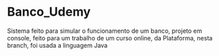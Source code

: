 # Banco_Udemy
Sistema feito para simular o funcionamento de um banco, projeto em console, feito para um trabalho de um curso online, da Plataforma, nesta branch, foi usada a linguagem Java 
